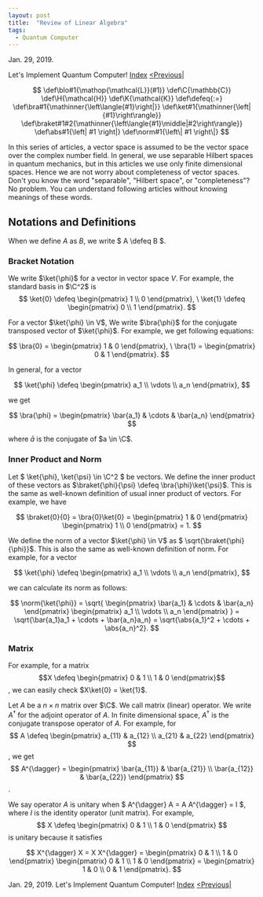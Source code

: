 ```yaml
---
layout: post
title:  "Review of Linear Algebra"
tags:
  - Quantum Computer
---
```


Jan. 29, 2019.

Let's Implement Quantum Computer! [Index](index-en.html) [<Previous\|](super-introduction-to-OCaml-en.html)

$$
\def\blo#1{\mathop{\mathcal{L}}(#1)}
\def\C{\mathbb{C}}
\def\H{\mathcal{H}}
\def\K{\mathcal{K}}
\def\defeq{:=}
\def\bra#1{\mathinner{\left\langle{#1}\right|}}
\def\ket#1{\mathinner{\left|{#1}\right\rangle}}
\def\braket#1#2{\mathinner{\left\langle{#1}\middle|#2\right\rangle}}
\def\abs#1{\left| #1 \right|}
\def\norm#1{\left\| #1 \right\|}
$$

In this series of articles, a vector space is assumed to be the vector space over the complex number field.
In general, we use separable Hilbert spaces in quantum mechanics, but in this articles we use only finite dimensional spaces.
Hence we are not worry about completeness of vector spaces.
Don't you know the word "separable", "Hilbert space", or "completeness"?
No problem.
You can understand following articles without knowing meanings of these words.

## Notations and Definitions
When we define $A$ as $B$, we write $ A \defeq B $.

### Bracket Notation
We write $\ket{\phi}$ for a vector in vector space $V$.
For example, the standard basis in $\C^2$ is
$$
\ket{0} \defeq \begin{pmatrix} 1 \\ 0 \end{pmatrix},
\ \ket{1} \defeq \begin{pmatrix} 0 \\ 1 \end{pmatrix}.
$$

For a vector $\ket{\phi} \in V$, We write $\bra{\phi}$ for the conjugate transposed vector of $\ket{\phi}$.
For example, we get following equations:

$$
\bra{0} = \begin{pmatrix} 1 & 0 \end{pmatrix},
\ \bra{1} = \begin{pmatrix} 0 & 1 \end{pmatrix}.
$$

In general, for a vector

$$ \ket{\phi} \defeq \begin{pmatrix} a_1 \\ \vdots \\ a_n \end{pmatrix}, $$

we get

$$ \bra{\phi} = \begin{pmatrix} \bar{a_1} & \cdots & \bar{a_n} \end{pmatrix} $$

where $\bar{a}$ is the conjugate of $a \in \C$.

### Inner Product and Norm
Let $ \ket{\phi}, \ket{\psi} \in \C^2 $ be vectors.
We define the inner product of these vectors as $\braket{\phi}{\psi} \defeq \bra{\phi}\ket{\psi}$.
This is the same as well-known definition of usual inner product of vectors.
For example, we have

$$
\braket{0}{0}
= \bra{0}\ket{0}
= \begin{pmatrix} 1 & 0 \end{pmatrix} \begin{pmatrix} 1 \\ 0 \end{pmatrix}
= 1.
$$

We define the norm of a vector $\ket{\phi} \in V$ as $ \sqrt{\braket{\phi}{\phi}}$.
This is also the same as well-known definition of norm.
For example, for a vector

$$ \ket{\phi} \defeq \begin{pmatrix} a_1 \\ \vdots \\ a_n \end{pmatrix}, $$

we can calculate its norm as follows:

$$
\norm{\ket{\phi}}
= \sqrt{
    \begin{pmatrix} \bar{a_1} & \cdots & \bar{a_n} \end{pmatrix}
    \begin{pmatrix} a_1 \\ \vdots \\ a_n \end{pmatrix}
  }
= \sqrt{\bar{a_1}a_1 + \cdots + \bar{a_n}a_n}
= \sqrt{\abs{a_1}^2 + \cdots + \abs{a_n}^2}.
$$

### Matrix
For example, for a matrix $$X \defeq \begin{pmatrix} 0 & 1 \\ 1 & 0 \end{pmatrix}$$, we can easily check $X\ket{0} = \ket{1}$.

Let $A$ be a $n \times n$ matrix over $\C$.
We call matrix (linear) operator.
We write $A^{\dagger}$ for the adjoint operator of $A$.
In finite dimensional space, $A^{\dagger}$ is the conjugate transpose operator of $A$.
For example, for $$ A \defeq \begin{pmatrix} a_{11} & a_{12} \\ a_{21} & a_{22} \end{pmatrix} $$, we get $$ A^{\dagger} = \begin{pmatrix} \bar{a_{11}} & \bar{a_{21}} \\ \bar{a_{12}} & \bar{a_{22}} \end{pmatrix} $$.

We say operator $A$ is unitary when $ A^{\dagger} A = A A^{\dagger} = I $, where $I$ is the identity operator (unit matrix).
For example, $$ X \defeq \begin{pmatrix} 0 & 1 \\ 1 & 0 \end{pmatrix} $$ is unitary because it satisfies

$$
X^{\dagger} X
= X X^{\dagger}
= \begin{pmatrix} 0 & 1 \\ 1 & 0 \end{pmatrix} \begin{pmatrix} 0 & 1 \\ 1 & 0 \end{pmatrix}
= \begin{pmatrix} 1 & 0 \\ 0 & 1 \end{pmatrix}.
$$

Jan. 29, 2019. Let's Implement Quantum Computer! [Index](index-en.html) [<Previous\|](super-introduction-to-OCaml-en.html)
